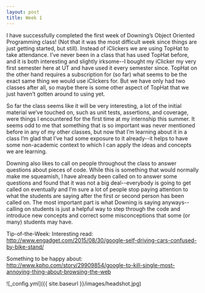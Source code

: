 ```yaml
---
layout: post
title: Week 1
---
```


I have successfully completed the first week of Downing’s Object Oriented Programming class! (Not that it was the most difficult week since things are just getting started, but still). Instead of iClickers we are using TopHat to take attendance. I’ve never been in a class that has used TopHat before, and it is both interesting and slightly irksome--I bought my iClicker my very first semester here at UT and have used it every semester since. TopHat on the other hand requires a subscription for (so far) what seems to be the exact same thing we would use iClickers for. But we have only had two classes after all, so maybe there is some other aspect of TopHat that we just haven’t gotten around to using yet. 

So far the class seems like it will be very interesting, a lot of the initial material we’ve touched on, such as unit tests, assertions, and coverage, were things I encountered for the first time at my internship this summer. It seems odd to me that something that is so important was never mentioned before in any of my other classes, but now that I’m learning about it in a class I’m glad that I’ve had some exposure to it already--it helps to have some non-academic context to which I can apply the ideas and concepts we are learning. 

Downing also likes to call on people throughout the class to answer questions about pieces of code. While this is something that would normally make me squeamish, I have already been called on to answer some questions and found that it was not a big deal--everybody is going to get called on eventually and I’m sure a lot of people stop paying attention to what the students are saying after the first or second person has been called on. The most important part is what Downing is saying anyways--calling on students is just a helpful way to step through the code and introduce new concepts and correct some misconceptions that some (or many) students may have.

Tip-of-the-Week: 
Interesting read: http://www.engadget.com/2015/08/30/google-self-driving-cars-confused-by-bike-stand/

Something to be happy about: http://www.kpho.com/story/29909854/google-to-kill-single-most-annoying-thing-about-browsing-the-web

![_config.yml]({{ site.baseurl }}/images/headshot.jpg)

